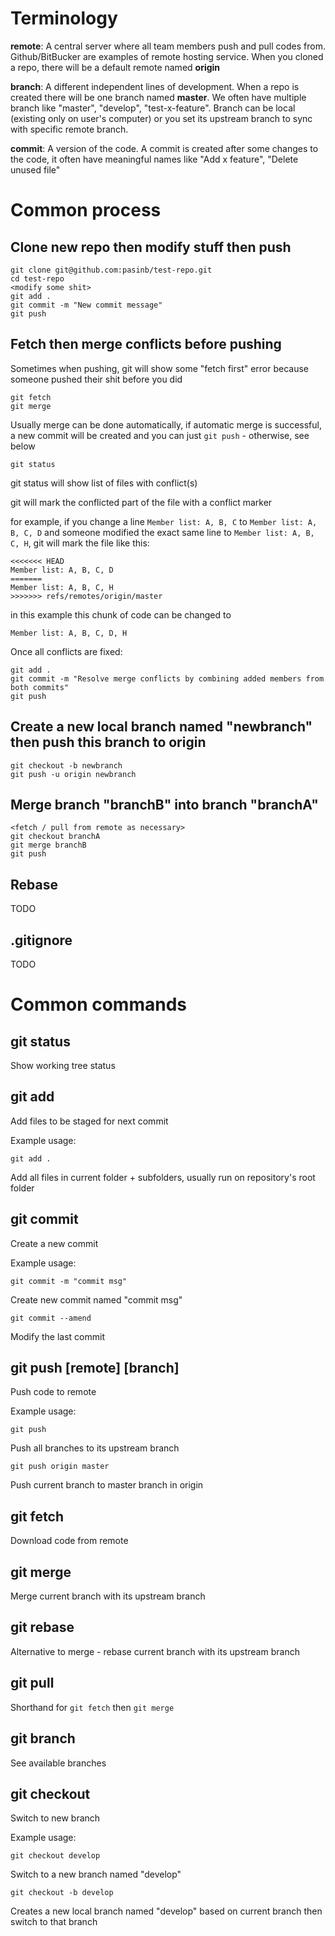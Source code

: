 # Terminology
**remote**: A central server where all team members push and pull codes from. Github/BitBucker are examples of remote hosting service. When you cloned a repo, there will be a default remote named **origin**

**branch**: A different independent lines of development. When a repo is created there will be one branch named **master**. We often have multiple branch like "master", "develop", "test-x-feature". Branch can be local (existing only on user's computer) or you set its upstream branch to sync with specific remote branch.

**commit**: A version of the code. A commit is created after some changes to the code, it often have meaningful names like "Add x feature", "Delete unused file"

# Common process

## Clone new repo then modify stuff then push

```
git clone git@github.com:pasinb/test-repo.git
cd test-repo
<modify some shit>
git add .
git commit -m "New commit message"
git push
```

## Fetch then merge conflicts before pushing

Sometimes when pushing, git will show some "fetch first" error because someone pushed their shit before you did
```
git fetch
git merge
```
Usually merge can be done automatically, if automatic merge is successful, a new commit will be created and you can just `git push` - otherwise, see below

```
git status
```
git status will show list of files with conflict(s)

git will mark the conflicted part of the file with a conflict marker

for example, if you change a line `Member list: A, B, C` to `Member list: A, B, C, D` and someone modified the exact same line to `Member list: A, B, C, H`, git will mark the file like this:
```
<<<<<<< HEAD
Member list: A, B, C, D
=======
Member list: A, B, C, H
>>>>>>> refs/remotes/origin/master
```
in this example this chunk of code can be changed to
```
Member list: A, B, C, D, H
```

Once all conflicts are fixed:
```
git add .
git commit -m "Resolve merge conflicts by combining added members from both commits"
git push
```

## Create a new local branch named "newbranch" then push this branch to origin
```
git checkout -b newbranch
git push -u origin newbranch
```

## Merge branch "branchB" into branch "branchA"

```
<fetch / pull from remote as necessary>
git checkout branchA
git merge branchB
git push
```

## Rebase
TODO

## .gitignore
TODO

# Common commands

## git status

Show working tree status

## git add

Add files to be staged for next commit

Example usage:
```
git add .
```
Add all files in current folder + subfolders, usually run on repository's root folder

## git commit

Create a new commit

Example usage:
```
git commit -m "commit msg"
```
Create new commit named "commit msg"
```
git commit --amend
```
Modify the last commit

## git push [remote] [branch]

Push code to remote

Example usage:
```
git push
```
Push all branches to its upstream branch
```
git push origin master
```
Push current branch to master branch in origin

## git fetch

Download code from remote

## git merge

Merge current branch with its upstream branch

## git rebase

Alternative to merge - rebase current branch with its upstream branch

## git pull

Shorthand for `git fetch` then `git merge`

## git branch

See available branches

## git checkout

Switch to new branch

Example usage:
```
git checkout develop
```
Switch to a new branch named "develop"
```
git checkout -b develop
```
Creates a new local branch named "develop" based on current branch then switch to that branch

